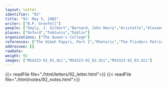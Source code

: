 ```yaml
---
layout: letter
identifier: "92"
title: "92: May 5, 1905"
writer: ["B.P. Grenfell"]
people: ["Smyly, J. Gilbart","Bernard, John Henry","Aristotle","Alexander the Great","Grenfell, Bernard Pyne"]
places: ["Oxford","Tebtunis","Dublin"]
organizations: ["The Queen's College"]
references: ["The Hibeh Papyri, Part I","Rhetoric","The Flinders Petrie Papyri, Part I","The Flinders Petrie Papyri, Part II","The Flinders Petrie Papyri, Part III"]
addressee: []
rawDate: 
weight: 92
images: ["MS4323-92_01.dzi","MS4323-92_02.dzi","MS4323-92_03.dzi"]
---
```

{{< readFile file="./html/letters/92_letter.html">}}
{{< readFile file="./html/notes/92_notes.html">}}